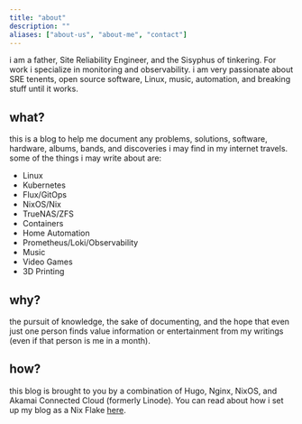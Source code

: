 ```yaml
---
title: "about"
description: ""
aliases: ["about-us", "about-me", "contact"]
---
```


i am a father, Site Reliability Engineer, and the Sisyphus of tinkering. For work i specialize in monitoring and observability. i am very passionate about SRE tenents, open source software, Linux, music, automation, and breaking stuff until it works.

## what?

this is a blog to help me document any problems, solutions, software, hardware, albums, bands, and discoveries i may find in my internet travels. some of the things i may write about are:

- Linux
- Kubernetes
- Flux/GitOps
- NixOS/Nix
- TrueNAS/ZFS
- Containers
- Home Automation
- Prometheus/Loki/Observability
- Music
- Video Games
- 3D Printing

## why?

the pursuit of knowledge, the sake of documenting, and the hope that even just one person finds value information or entertainment from my writings (even if that person is me in a month).

## how?

this blog is brought to you by a combination of Hugo, Nginx, NixOS, and Akamai Connected Cloud (formerly Linode). You can read about how i set up my blog as a Nix Flake [here](link).
